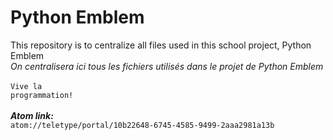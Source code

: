 # Python Emblem
This repository is to centralize all files used in this school project, Python Emblem<br>
<i>On centralisera ici tous les fichiers utilisés dans le projet de Python Emblem</i><br>
<br>
<code>Vive la programmation!</code><br>
<br>
<i><b>Atom link:</b></i><br>
<code>atom://teletype/portal/10b22648-6745-4585-9499-2aaa2981a13b</code><br>
